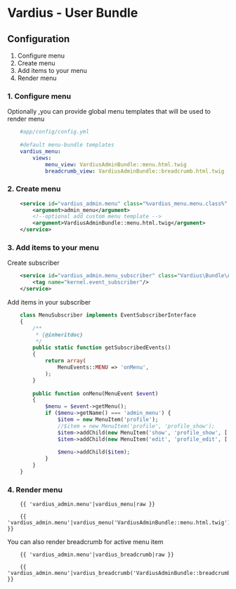 Vardius - User Bundle
======================================

Configuration
----------------
1. Configure menu
2. Create menu
3. Add items to your menu
4. Render menu

### 1. Configure menu
Optionally ,you can provide global menu templates that will be used to render menu

``` yaml
    #app/config/config.yml
    
    #default menu-bundle templates
    vardius_menu:
        views:
            menu_view: VardiusAdminBundle::menu.html.twig
            breadcrumb_view: VardiusAdminBundle::breadcrumb.html.twig
```
    
### 2. Create menu

``` xml
    <service id="vardius_admin.menu" class="%vardius_menu.menu.class%" factory-service="vardius_menu.menu.factory" factory-method="get">
        <argument>admin_menu</argument>
        <!--optional add custom menu template -->
        <argument>VardiusAdminBundle::menu.html.twig</argument> 
    </service>
```

### 3. Add items to your menu
Create subscriber

``` xml
    <service id="vardius_admin.menu_subscriber" class="Vardius\Bundle\AdminBundle\EventListener\MenuSubscriber">
        <tag name="kernel.event_subscriber"/>
    </service>
```
        
Add items in your subscriber

``` php
    class MenuSubscriber implements EventSubscriberInterface
    {
        /**
         * {@inheritdoc}
         */
        public static function getSubscribedEvents()
        {
            return array(
                MenuEvents::MENU => 'onMenu',
            );
        }
    
        public function onMenu(MenuEvent $event)
        {
            $menu = $event->getMenu();
            if ($menu->getName() === 'admin_menu') {
                $item = new MenuItem('profile');
                //$item = new MenuItem('profile', 'profile_show');
                $item->addChild(new MenuItem('show', 'profile_show', [ 'id' => 1]));
                $item->addChild(new MenuItem('edit', 'profile_edit', [ 'id' => 1]));
    
                $menu->addChild($item);
            }
        }
    }
```
    
### 4. Render menu

``` twig
    {{ 'vardius_admin.menu'|vardius_menu|raw }}
    
    {{ 'vardius_admin.menu'|vardius_menu('VardiusAdminBundle::menu.html.twig')|raw }}
```
    
You can also render breadcrumb for active menu item

``` twig
    {{ 'vardius_admin.menu'|vardius_breadcrumb|raw }}
    
    {{ 'vardius_admin.menu'|vardius_breadcrumb('VardiusAdminBundle::breadcrumb.html.twig')|raw }}
```
